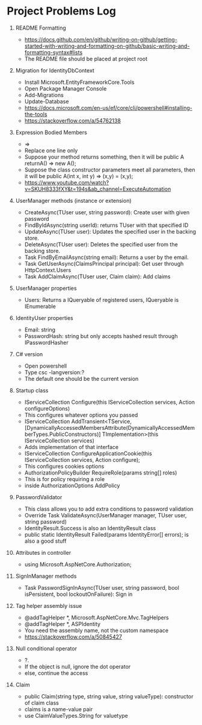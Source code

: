 # Project Problems Log

1. README Formatting
   - https://docs.github.com/en/github/writing-on-github/getting-started-with-writing-and-formatting-on-github/basic-writing-and-formatting-syntax#lists
   - The README file should be placed at project root

2. Migration for IdentityDbContext
   - Install Microsoft.EntityFrameworkCore.Tools
   - Open Package Manager Console
   - Add-Migrations
   - Update-Database
   - https://docs.microsoft.com/en-us/ef/core/cli/powershell#installing-the-tools
   - https://stackoverflow.com/a/54762138

3. Expression Bodied Members
   - =>
   - Replace one line only
   - Suppose your method returns something, then it will be public A returnA() => new A();
   - Suppose the class constructor parameters meet all parameters, then it will be public A(int x, int y) => (x,y) = (x,y);
   - https://www.youtube.com/watch?v=SKUH8333fXY&t=194s&ab_channel=ExecuteAutomation

4. UserManager methods (instance or extension)
   - CreateAsync(TUser user, string password): Create user with given password
   - FindByIdAsync(string userId): returns TUser with that specified ID
   - UpdateAsync(TUser user): Updates the specified user in the backing store.
   - DeleteAsync(TUser user): Deletes the specified user from the backing store.
   - Task<TUser> FindByEmailAsync(string email): Returns a user by the email.
   - Task<TUser> GetUserAsync(ClaimsPrincipal principal): Get user through HttpContext.Users
   - Task<IdentityResult> AddClaimAsync(TUser user, Claim claim): Add claims 

5. UserManager properties
	- Users: Returns a IQueryable of registered users, IQueryable is IEnumerable

6. IdentityUser properties
	- Email: string
	- PasswordHash: string but only accepts hashed result through IPasswordHasher

9. C# version
	- Open powershell
	- Type csc -langversion:?
	- The default one should be the current version

10. Startup class
	- IServiceCollection Configure<TOptions>(this IServiceCollection services, Action<TOptions> configureOptions)
	- This configures whatever options you passed
	- IServiceCollection AddTransient<TService, [DynamicallyAccessedMembersAttribute(DynamicallyAccessedMemberTypes.PublicConstructors)] TImplementation>(this IServiceCollection services)
	- Adds implementation of that interface
	- IServiceCollection ConfigureApplicationCookie(this IServiceCollection services, Action<CookieAuthenticationOptions> configure);
	- This configures cookies options
	- AuthorizationPolicyBuilder RequireRole(params string[] roles)
	- This is for policy requiring a role
	- inside AuthorizationOptions AddPolicy

11. PasswordValidator<TUser>
	- This class allows you to add extra conditions to password validation
	- Override Task<IdentityResult> ValidateAsync(UserManager<TUser> manager, TUser user, string password)
	- IdentityResult.Success is also an IdentityResult class
	- public static IdentityResult Failed(params IdentityError[] errors); is also a good stuff

12. Attributes in controller
	- using Microsoft.AspNetCore.Authorization;

13. SignInManager methods
	- Task<SignInResult> PasswordSignInAsync(TUser user, string password, bool isPersistent, bool lockoutOnFailure): Sign in

14. Tag helper assembly issue
	- @addTagHelper *, Microsoft.AspNetCore.Mvc.TagHelpers
	- @addTagHelper *, ASPIdentity
	- You need the assembly name, not the custom namespace
	- https://stackoverflow.com/a/50845427

15. Null conditional operator
	- ?.
	- If the object is null, ignore the dot operator
	- else, continue the access

16. Claim
	- public Claim(string type, string value, string valueType): constructor of claim class
	- claims is a name-value pair
	- use ClaimValueTypes.String for valuetype